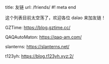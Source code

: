 title: 友链
url: /friends/
#! meta end

这个列表目前太空荡了，欢迎各位 dalao 来加友链！

GZTime: https://blog.gztime.cc/

QAQAutoMaton: https://qaq-am.com/

slanterns: https://slanterns.net/

t123yh: https://blog.t123yh.xyz:2/